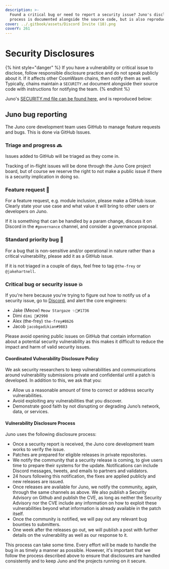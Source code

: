 ```yaml
---
description: >-
  Found a critical bug or need to report a security issue? Juno's disclosure
  process is documented alongside the source code, but is also reproduced here.
cover: ../.gitbook/assets/Discord Invite (18).png
coverY: 261
---
```


# Security Disclosures

{% hint style="danger" %}
If you have a vulnerability or critical issue to disclose, follow responsible disclosure practice and do not speak publicly about it. If it affects other CosmWasm chains, then notify them as well. Typically, chains maintain a `SECURITY.md` document alongside their source code with instructions for notifying the team.
{% endhint %}

Juno's [SECURITY.md file can be found here](https://github.com/CosmosContracts/juno/blob/main/SECURITY.md), and is reproduced below:

## Juno bug reporting

The Juno core development team uses GitHub to manage feature requests and bugs. This is done via GitHub Issues.

### Triage and progress 🔜

Issues added to GitHub will be triaged as they come in.

Tracking of in-flight issues will be done through the Juno Core project board, but of course we reserve the right to not make a public issue if there is a security implication in doing so.

### Feature request 🚀

For a feature request, e.g. module inclusion, please make a GitHub issue. Clearly state your use case and what value it will bring to other users or developers on Juno.

If it is something that can be handled by a param change, discuss it on Discord in the `#governance` channel, and consider a governance proposal.

### Standard priority bug 🐛

For a bug that is non-sensitive and/or operational in nature rather than a critical vulnerability, please add it as a GitHub issue.

If it is not triaged in a couple of days, feel free to tag `@the-frey` or `@jakehartnell`.

### Critical bug or security issue 💥

If you're here because you're trying to figure out how to notify us of a security issue, go to [Discord](https://discord.gg/wHdzjS5vXx), and alert the core engineers:

* Jake (Meow) `Meow Stargaze ✨🔭#1736`
* Dimi `dimi 🦙#2998`
* Alex (the-frey) `the-frey#8626`
* Jacob `jacobgadikian#9883`

Please avoid opening public issues on GitHub that contain information about a potential security vulnerability as this makes it difficult to reduce the impact and harm of valid security issues.

#### Coordinated Vulnerability Disclosure Policy

We ask security researchers to keep vulnerabilities and communications around vulnerability submissions private and confidential until a patch is developed. In addition to this, we ask that you:

* Allow us a reasonable amount of time to correct or address security vulnerabilities.
* Avoid exploiting any vulnerabilities that you discover.
* Demonstrate good faith by not disrupting or degrading Juno’s network, data, or services.

#### Vulnerability Disclosure Process

Juno uses the following disclosure process:

* Once a security report is received, the Juno core development team works to verify the issue.
* Patches are prepared for eligible releases in private repositories.
* We notify the community that a security release is coming, to give users time to prepare their systems for the update. Notifications can include Discord messages, tweets, and emails to partners and validators.
* 24 hours following this notification, the fixes are applied publicly and new releases are issued.
* Once releases are available for Juno, we notify the community, again, through the same channels as above. We also publish a Security Advisory on Github and publish the CVE, as long as neither the Security Advisory nor the CVE include any information on how to exploit these vulnerabilities beyond what information is already available in the patch itself.
* Once the community is notified, we will pay out any relevant bug bounties to submitters.
* One week after the releases go out, we will publish a post with further details on the vulnerability as well as our response to it.

This process can take some time. Every effort will be made to handle the bug in as timely a manner as possible. However, it's important that we follow the process described above to ensure that disclosures are handled consistently and to keep Juno and the projects running on it secure.
